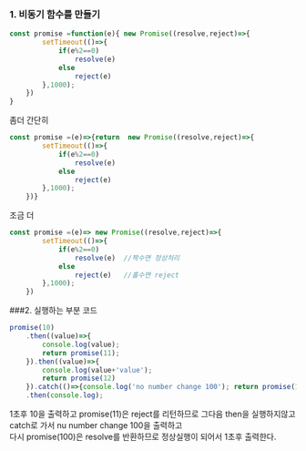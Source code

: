 ### 1. 비동기 함수를 만들기
```js
const promise =function(e){ new Promise((resolve,reject)=>{
		setTimeout(()=>{
			if(e%2==0)
				resolve(e)
			else
				reject(e)
		},1000);
	})
}
```
좀더 간단히
```js
const promise =(e)=>{return  new Promise((resolve,reject)=>{
		setTimeout(()=>{
			if(e%2==0)
				resolve(e)
			else
				reject(e)
		},1000);
	})}
```
조금 더 
```js
const promise =(e)=> new Promise((resolve,reject)=>{
		setTimeout(()=>{
			if(e%2==0)
				resolve(e)  //짝수면 정상처리
			else
				reject(e)   //홀수면 reject
		},1000);
	})
```

###2. 실행하는 부분 코드
```js
promise(10)
	.then((value)=>{
		console.log(value);
		return promise(11);
	}).then((value)=>{
		console.log(value+'value');
		return promise(12)
	}).catch(()=>{console.log('no number change 100'); return promise(100)})
	.then(console.log);
```
1초후 10을 출력하고 promise(11)은 reject를 리턴하므로 그다음 then을 실행하지않고 catch로 가서 nu number change 100을 출력하고  
다시 promise(100)은 resolve를 반환하므로 정상실행이 되어서 1초후 출력한다.  
